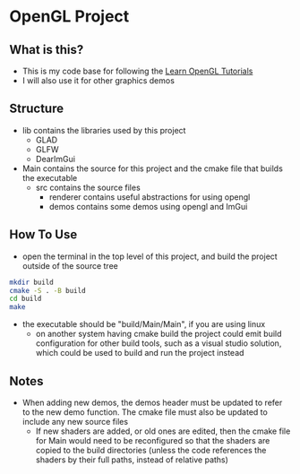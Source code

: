 # OpenGL Project
## What is this?
- This is my code base for following the [Learn OpenGL Tutorials](https://learnopengl.com)
- I will also use it for other graphics demos

## Structure
- lib contains the libraries used by this project
  - GLAD
  - GLFW
  - DearImGui
- Main contains the source for this project and the cmake file that builds the executable
  - src contains the source files
    - renderer contains useful abstractions for using opengl
    - demos contains some demos using opengl and ImGui

## How To Use
- open the terminal in the top level of this project, and build the project outside of the source tree

```bash
mkdir build
cmake -S . -B build
cd build
make
```

- the executable should be "build/Main/Main", if you are using linux
  - on another system having cmake build the project could emit build configuration for other build tools, such as a visual studio solution, which could be used to build and run the project instead

## Notes
- When adding new demos, the demos header must be updated to refer to the new demo function. The cmake file must also be updated to include any new source files
  - If new shaders are added, or old ones are edited, then the cmake file for Main would need to be reconfigured so that the shaders are copied to the build directories (unless the code references the shaders by their full paths, instead of relative paths)
